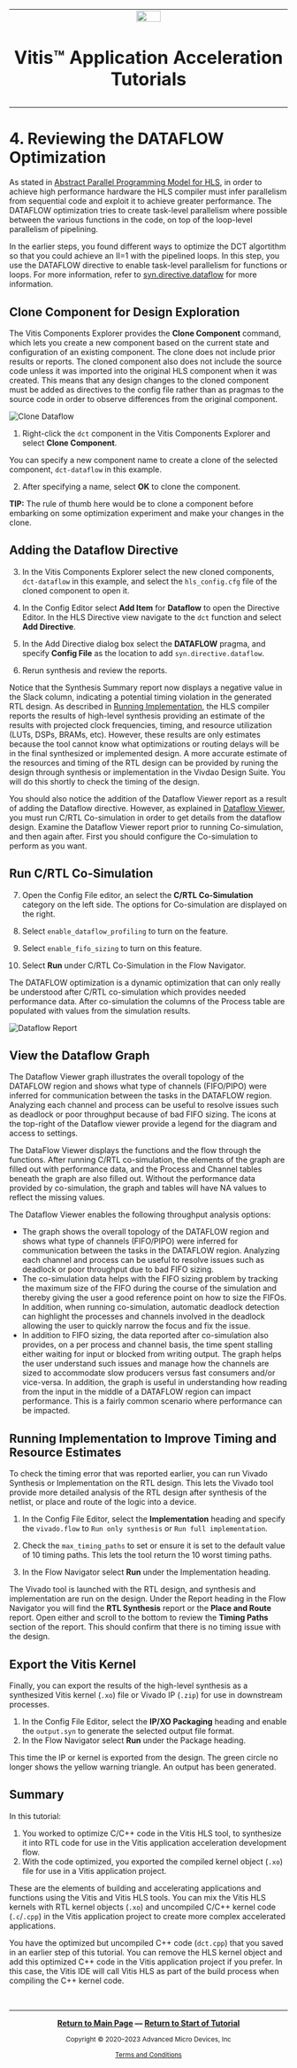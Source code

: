 ﻿   <table class="sphinxhide" width="100%">
 <tr>
   <td align="center"><img src="https://raw.githubusercontent.com/Xilinx/Image-Collateral/main/xilinx-logo.png" width="30%"/><h1>Vitis™ Application Acceleration Tutorials</h1>

   </td>
 </tr>
 <tr>
 <td>
 </td>
 </tr>
</table>


# 4. Reviewing the DATAFLOW Optimization

As stated in [Abstract Parallel Programming Model for HLS](https://docs.amd.com/access/sources/dita/topic?Doc_Version=2023.2%20English&url=ug1399-vitis-hls&resourceid=kvc1662736907763.html), in order to achieve high performance hardware the HLS compiler must infer parallelism from sequential code and exploit it to achieve greater performance. The DATAFLOW optimization tries to create task-level parallelism where possible between the various functions in the code, on top of the loop-level parallelism of pipelining.

In the earlier steps, you found different ways to optimize the DCT algortithm so that you could achieve an II=1 with the pipelined loops. In this step, you use the DATAFLOW directive to enable task-level parallelism for functions or loops. For more information, refer to [syn.directive.dataflow](https://docs.amd.com/access/sources/dita/topic?Doc_Version=2023.2%20English&url=ug1399-vitis-hls&resourceid=nzf1677218684169.html) for more information.

## Clone Component for Design Exploration

The Vitis Components Explorer provides the **Clone Component** command, which lets you create a new component based on the current state and configuration of an existing component. The clone does not include prior results or reports. The cloned component also does not include the source code unless it was imported into the original HLS component when it was created. This means that any design changes to the cloned component must be added as directives to the config file rather than as pragmas to the source code in order to observe differences from the original component. 

 ![Clone Dataflow](./images/unified-hls-clone-dataflow.png)

1. Right-click the `dct` component in the Vitis Components Explorer and select **Clone Component**. 

You can specify a new component name to create a clone of the selected component, `dct-dataflow` in this example. 

2. After specifying a name, select **OK** to clone the component. 
 
**TIP:** The rule of thumb here would be to clone a component before embarking on some optimization experiment and make your changes in the clone. 

## Adding the Dataflow Directive

3.  In the Vitis Components Explorer select the new cloned components, `dct-dataflow` in this example, and select the `hls_config.cfg` file of the cloned component to open it. 

4.  In the Config Editor select **Add Item** for **Dataflow** to open the Directive Editor. In the HLS Directive view navigate to the `dct` function and select **Add Directive**. 
5.  In the Add Directive dialog box select the **DATAFLOW** pragma, and specify **Config File** as the location to add `syn.directive.dataflow`.

6. Rerun synthesis and review the reports. 

Notice that the Synthesis Summary report now displays a negative value in the Slack column, indicating a potential timing violation in the generated RTL design. As described in [Running Implementation](https://docs.amd.com/access/sources/dita/topic?Doc_Version=2023.2%20English&url=ug1399-vitis-hls&resourceid=stb1677606118821.html), the HLS compiler reports the results of high-level synthesis providing an estimate of the results with projected clock frequencies, timing, and resource utilization (LUTs, DSPs, BRAMs, etc). However, these results are only estimates because the tool cannot know what optimizations or routing delays will be in the final synthesized or implemented design. A more accurate estimate of the resources and timing of the RTL design can be provided by runing the design through synthesis or implementation in the Vivdao Design Suite. You will do this shortly to check the timing of the design. 

You should also notice the addition of the Dataflow Viewer report as a result of adding the Dataflow directive. However, as explained in [Dataflow Viewer](https://docs.amd.com/access/sources/dita/topic?Doc_Version=2023.2%20English&url=ug1399-vitis-hls&resourceid=twx1584322463297.html), you must run C/RTL Co-simulation in order to get details from the dataflow design. Examine the Dataflow Viewer report prior to running Co-simulation, and then again after. First you should configure the Co-simulation to perform as you want. 

## Run C/RTL Co-Simulation

7.  Open the Config File editor, an select the **C/RTL Co-Simulation** category on the left side. The options for Co-simulation are displayed on the right. 
8.  Select `enable_dataflow_profiling` to turn on the feature.
9.  Select `enable_fifo_sizing` to turn on this feature. 

11.  Select **Run** under C/RTL Co-Simulation in the Flow Navigator. 
 
The DATAFLOW optimization is a dynamic optimization that can only really be understood after C/RTL co-simulation which provides needed performance data. After co-simulation the columns of the Process table are populated with values from the simulation results. 

 ![Dataflow Report](./images/unified-hls-dataflow-report.png)

## View the Dataflow Graph

The Dataflow Viewer graph illustrates the overall topology of the DATAFLOW region and shows what type of channels (FIFO/PIPO) were inferred for communication between the tasks in the DATAFLOW region. Analyzing each channel and process can be useful to resolve issues such as deadlock or poor throughput because of bad FIFO sizing. The icons at the top-right of the Dataflow viewer provide a legend for the diagram and access to settings. 

The DataFlow Viewer displays the functions and the flow through the functions. After running C/RTL co-simulation, the elements of the graph are filled out with performance data, and the Process and Channel tables beneath the graph are also filled out. Without the performance data provided by co-simulation, the graph and tables will have NA values to reflect the missing values. 

The Dataflow Viewer enables the following throughput analysis options:
* The graph shows the overall topology of the DATAFLOW region and shows what type of channels (FIFO/PIPO) were inferred for communication between the tasks in the DATAFLOW region. Analyzing each channel and process can be useful to resolve issues such as deadlock or poor throughput due to bad FIFO sizing. 
* The co-simulation data helps with the FIFO sizing problem by tracking the maximum size of the FIFO during the course of the simulation and thereby giving the user a good reference point on how to size the FIFOs. In addition, when running co-simulation, automatic deadlock detection can highlight the processes and channels involved in the deadlock allowing the user to quickly narrow the focus and fix the issue. 
* In addition to FIFO sizing, the data reported after co-simulation also provides, on a per process and channel basis, the time spent stalling either waiting for input or blocked from writing output. The graph helps the user understand such issues and manage how the channels are sized to accommodate slow producers versus fast consumers and/or vice-versa. In addition, the graph is useful in understanding how reading from the input in the middle of a DATAFLOW region can impact performance. This is a fairly common scenario where performance can be impacted.  

## Running Implementation to Improve Timing and Resource Estimates

To check the timing error that was reported earlier, you can run Vivado Synthesis or Implementation on the RTL design. This lets the Vivado tool provide more detailed analysis of the RTL design after synthesis of the netlist, or place and route of the logic into a device. 

1. In the Config File Editor, select the **Implementation** heading and specify the `vivado.flow` to `Run only synthesis` or `Run full implementation`. 
2. Check the `max_timing_paths` to set or ensure it is set to the default value of 10 timing paths. This lets the tool return the 10 worst timing paths. 

3. In the Flow Navigator select **Run** under the Implementation heading.

The Vivado tool is launched with the RTL design, and synthesis and implementation are run on the design. Under the Report heading in the Flow Navigator you will find the **RTL Synthesis** report or the **Place and Route** report. Open either and scroll to the bottom to review the **Timing Paths** section of the report. This should confirm that there is no timing issue with the design. 

## Export the Vitis Kernel

Finally, you can export the results of the high-level synthesis as a synthesized Vitis kernel (`.xo`) file or Vivado IP (`.zip`) for use in downstream processes.

1. In the Config File Editor, select the **IP/XO Packaging** heading and enable the `output.syn` to generate the selected output file format. 
2. In the Flow Navigator select **Run** under the Package heading.

This time the IP or kernel is exported from the design. The green circle no longer shows the yellow warning triangle. An output has been generated. 

## Summary

In this tutorial:

1. You worked to optimize C/C++ code in the Vitis HLS tool, to synthesize it into RTL code for use in the Vitis application acceleration development flow. 
2. With the code optimized, you exported the compiled kernel object (`.xo`) file for use in a Vitis application project. 

These are the elements of building and accelerating applications and functions using the Vitis and Vitis HLS tools. You can mix the Vitis HLS kernels with RTL kernel objects (`.xo`) and uncompiled C/C++ kernel code (`.c`/`.cpp`) in the Vitis application project to create more complex accelerated applications. 

You have the optimized but uncompiled C++ code (`dct.cpp`) that you saved in an earlier step of this tutorial. You can remove the HLS kernel object and add this optimized C++ code in the Vitis application project if you prefer. In this case, the Vitis IDE will call Vitis HLS as part of the build process when compiling the C++ kernel code.  

</br>
<hr/>
<p align="center" class="sphinxhide"><b><a href="/README.md">Return to Main Page</a> — <a href="./README.md">Return to Start of Tutorial</a></b></p>


<p class="sphinxhide" align="center"><sub>Copyright © 2020–2023 Advanced Micro Devices, Inc</sub></p>

<p class="sphinxhide" align="center"><sup><a href="https://www.amd.com/en/corporate/copyright">Terms and Conditions</a></sup></p>

